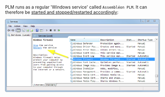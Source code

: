 PLM runs as a regular 'Windows service' called `Assembléon PLM`. It can therefore be [started and stopped/restarted accordingly](../general/windows/services/startStopRestart.md):

![Stop-Restart Assembléon PLM service](images/stopRestart.png)
